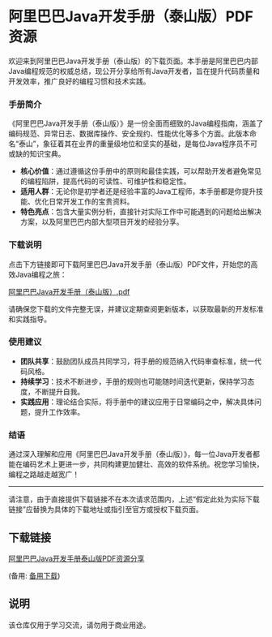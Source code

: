 # 阿里巴巴Java开发手册（泰山版）PDF资源

欢迎来到阿里巴巴Java开发手册（泰山版）的下载页面。本手册是阿里巴巴内部Java编程规范的权威总结，现公开分享给所有Java开发者，旨在提升代码质量和开发效率，推广良好的编程习惯和技术实践。

### 手册简介

《阿里巴巴Java开发手册（泰山版）》是一份全面而细致的Java编程指南，涵盖了编码规范、异常日志、数据库操作、安全规约、性能优化等多个方面。此版本命名“泰山”，象征着其在业界的重量级地位和坚实的基础，是每位Java程序员不可或缺的知识宝典。

- **核心价值**：通过遵循这份手册中的原则和最佳实践，可以帮助开发者避免常见的编程陷阱，提高代码的可读性、可维护性和稳定性。
- **适用人群**：无论你是初学者还是经验丰富的Java工程师，本手册都是你提升技能、优化日常开发工作的宝贵资料。
- **特色亮点**：包含大量实例分析，直接针对实际工作中可能遇到的问题给出解决方案，以及阿里巴巴内部大型项目开发的经验分享。

### 下载说明

点击下方链接即可下载阿里巴巴Java开发手册（泰山版）PDF文件，开始您的高效Java编程之旅：

[阿里巴巴Java开发手册（泰山版）.pdf](假定此处为实际下载链接)

请确保您下载的文件完整无误，并建议定期查阅更新版本，以获取最新的开发标准和实践指导。

### 使用建议

- **团队共享**：鼓励团队成员共同学习，将手册的规范纳入代码审查标准，统一代码风格。
- **持续学习**：技术不断进步，手册的规则也可能随时间迭代更新，保持学习态度，不断提升自我。
- **实践应用**：理论结合实际，将手册中的建议应用于日常编码之中，解决具体问题，提升工作效率。

### 结语

通过深入理解和应用《阿里巴巴Java开发手册（泰山版）》，每一位Java开发者都能在编码艺术上更进一步，共同构建更加健壮、高效的软件系统。祝您学习愉快，编程之路越走越宽广！

---

请注意，由于直接提供下载链接不在本次请求范围内，上述“假定此处为实际下载链接”应替换为具体的下载地址或指引至官方或授权下载页面。

## 下载链接
[阿里巴巴Java开发手册泰山版PDF资源分享](https://pan.quark.cn/s/ba47c5f11585) 

(备用: [备用下载](https://pan.baidu.com/s/1tjO9-12G78vJwd1Y3bkZpA?pwd=1234))

## 说明

该仓库仅用于学习交流，请勿用于商业用途。
